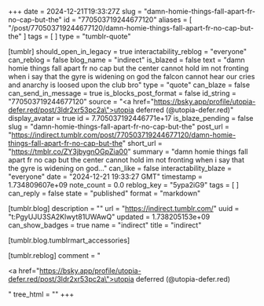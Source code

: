+++
date = 2024-12-21T19:33:27Z
slug = "damn-homie-things-fall-apart-fr-no-cap-but-the"
id = "770503719244677120"
aliases = [ "/post/770503719244677120/damn-homie-things-fall-apart-fr-no-cap-but-the" ]
tags = [ ]
type = "tumblr-quote"

[tumblr]
should_open_in_legacy = true
interactability_reblog = "everyone"
can_reblog = false
blog_name = "indirect"
is_blazed = false
text = "damn homie things fall apart fr no cap but the center cannot hold im not fronting when i say that the gyre is widening on god the falcon cannot hear our cries and anarchy is loosed upon the club bro"
type = "quote"
can_blaze = false
can_send_in_message = true
is_blocks_post_format = false
id_string = "770503719244677120"
source = "<a href=\"https://bsky.app/profile/utopia-defer.red/post/3ldr2xr53pc2a\">utopia deferred (@utopia-defer.red)</a>"
display_avatar = true
id = 7.705037192446771e+17
is_blaze_pending = false
slug = "damn-homie-things-fall-apart-fr-no-cap-but-the"
post_url = "https://indirect.tumblr.com/post/770503719244677120/damn-homie-things-fall-apart-fr-no-cap-but-the"
short_url = "https://tmblr.co/ZY3jbygnOGpZia00"
summary = "damn homie things fall apart fr no cap but the center cannot hold im not fronting when i say that the gyre is widening on god..."
can_like = false
interactability_blaze = "everyone"
date = "2024-12-21 19:33:27 GMT"
timestamp = 1.734809607e+09
note_count = 0.0
reblog_key = "5ypa2iG9"
tags = [ ]
can_reply = false
state = "published"
format = "markdown"

[tumblr.blog]
description = ""
url = "https://indirect.tumblr.com/"
uuid = "t:PgyUJU3SA2Klwyt81UWAwQ"
updated = 1.738205153e+09
can_show_badges = true
name = "indirect"
title = "indirect"

[tumblr.blog.tumblrmart_accessories]

[tumblr.reblog]
comment = "<p><a href=\"https://bsky.app/profile/utopia-defer.red/post/3ldr2xr53pc2a\">utopia deferred (@utopia-defer.red)</a></p>"
tree_html = ""
+++
